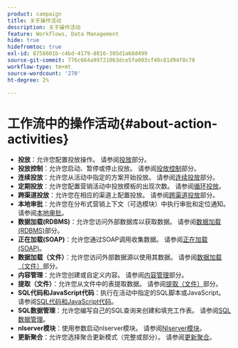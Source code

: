 ```yaml
---
product: campaign
title: 关于操作活动
description: 关于操作活动
feature: Workflows, Data Management
hide: true
hidefromtoc: true
exl-id: 8758601b-c4bd-4179-8816-305d1a68d499
source-git-commit: 776c664a99721063dce5fa003cf40c81d94f8c78
workflow-type: tm+mt
source-wordcount: '270'
ht-degree: 2%

---
```


# 工作流中的操作活动{#about-action-activities}



* **投放**：允许您配置投放操作。 请参阅[投放](delivery.md)部分。
* **投放控制**：允许您启动、暂停或停止投放。 请参阅[投放控制](delivery-control.md)部分。
* **连续投放**：允许您从活动中指定的方案开始投放。 请参阅[连续投放](continuous-delivery.md)部分。
* **定期投放**：允许您配置营销活动中投放模板的出现次数。 请参阅[循环投放](recurring-delivery.md)。
* **跨渠道投放**：允许您在相应的渠道上配置投放。 请参阅[跨渠道投放](cross-channel-deliveries.md)部分。
* **本地审批**：允许您在分布式营销上下文（可选模块）中执行审批和定位通知。 请参阅[本地审批](local-approval.md)。
* **数据加载(RDBMS)**：允许您访问外部数据库以获取数据。 请参阅[数据加载(RDBMS)](data-loading-rdbms.md)部分。
* **正在加载(SOAP)**：允许您通过SOAP调用收集数据。 请参阅[正在加载(SOAP)](loading-soap.md)。
* **数据加载（文件）**：允许您访问外部数据源以使用其数据。 请参阅[数据加载（文件）](data-loading-file.md)部分。
* **内容管理**：允许您创建或自定义内容。 请参阅[内容管理](content-management.md)部分。
* **提取（文件）**：允许您从文件中的表提取数据。 请参阅[提取（文件）](extraction-file.md)部分。
* **SQL代码和JavaScript代码**：执行在活动中指定的SQL脚本或JavaScript。 请参阅[SQL代码和JavaScript代码](sql-code-and-javascript-code.md)。
* **SQL数据管理**：允许您编写自己的SQL查询来创建和填充工作表。 请参阅[SQL数据管理](sql-data-management.md)。
* **nlserver模块**：使用参数启动nlserver模块。 请参阅[Nlserver模块](nlserver-module.md)。
* **更新聚合**：允许您选择聚合更新模式（完整或部分）。 请参阅[更新聚合](update-aggregate.md)。
